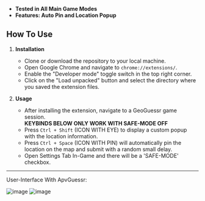 - **Tested in All Main Game Modes**<br>
- **Features: Auto Pin and Location Popup**<br>

## How To Use

1. **Installation**
   - Clone or download the repository to your local machine.
   - Open Google Chrome and navigate to `chrome://extensions/`.
   - Enable the "Developer mode" toggle switch in the top right corner.
   - Click on the "Load unpacked" button and select the directory where you saved the extension files.

2. **Usage**
   - After installing the extension, navigate to a GeoGuessr game session.
     <br>**KEYBINDS BELOW ONLY WORK WITH SAFE-MODE OFF**
   - Press `Ctrl + Shift` (ICON WITH EYE) to display a custom popup with the location information.
   - Press `Ctrl + Space` (ICON WITH PIN) will automatically pin the location on the map and submit with a random small delay.
   - Open Settings Tab In-Game and there will be a 'SAFE-MODE' checkbox.

<hr>
User-Interface With ApvGuessr:

![image](https://github.com/realapire/geoguessr-cheat/assets/111300928/87441a6f-0fdb-4032-9600-73cb5f16bdd9)
![image](https://github.com/realapire/geoguessr-cheat/assets/111300928/21542d7f-06f7-4d17-b6ee-7f0021a91038)

